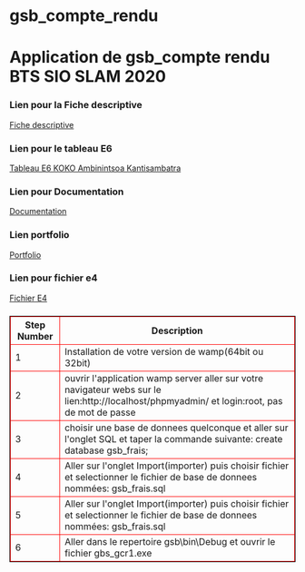 # gsb_compte_rendu
<h1>Application de gsb_compte rendu BTS SIO SLAM 2020</h1>
<h3>Lien pour la Fiche descriptive</h3>
<a href="https://drive.google.com/file/d/1UQy6X6LJFo0sSsJ9rWVoZ9vmCZ4Df-16/view?usp=sharing">Fiche descriptive</a>
<h3>Lien pour le tableau E6</h3>
<a href="https://drive.google.com/file/d/1_sCZe7UPoLzwSDktYMBEpWbyFH2LElnp/view?usp=sharing">Tableau E6 KOKO Ambinintsoa Kantisambatra</a>
<h3>Lien pour Documentation</h3>
<a href="https://drive.google.com/file/d/1a4EwcopkEJ_HDqoFkrBjV5x8Fm7zF78p/view?usp=sharing">Documentation</a>
<h3>Lien portfolio</h3>
<a href="https://portfolio.mirai.ovh/">Portfolio</a>
<h3>Lien pour fichier e4</h3>
<a href="https://drive.google.com/file/d/1TfUj6G432QjUOnGpBsovHSg08YinXgU9/view?usp=sharing">Fichier E4</a>
<h3></h3>
<table style="border:1px solid black;">
<tr>
   <th style="border:1px solid red;">Step Number</th>
   <th style="border:1px solid red;">Description</th>
</tr>
<tr>
   <td style="border:1px solid red;">1</td>
   <td style="border:1px solid red;">Installation de votre version de wamp(64bit ou 32bit)</td>
</tr>
<tr>
   <td style="border:1px solid red;">2</td>
   <td style="border:1px solid red;">ouvrir l'application wamp server aller sur votre navigateur webs sur le lien:http://localhost/phpmyadmin/ et login:root, pas de mot de passe</td>
</tr>
<tr>
   <td style="border:1px solid red;">3</td>
   <td style="border:1px solid red;">choisir une base de donnees quelconque et aller sur l'onglet SQL et taper la commande suivante: create database gsb_frais; </td>
</tr>
<tr>
   <td style="border:1px solid red;">4</td>
   <td style="border:1px solid red;">Aller sur l'onglet Import(importer) puis choisir fichier et selectionner le fichier de base de donnees nommées: gsb_frais.sql</td>
</tr>
<tr>
   <td style="border:1px solid red;">5</td>
   <td style="border:1px solid red;">Aller sur l'onglet Import(importer) puis choisir fichier et selectionner le fichier de base de donnees nommées: gsb_frais.sql</td>
</tr>
<tr>
   <td style="border:1px solid red;">6</td>
   <td style="border:1px solid red;">Aller dans le repertoire gsb\bin\Debug et ouvrir le fichier gbs_gcr1.exe</td>
</tr>
</table>
